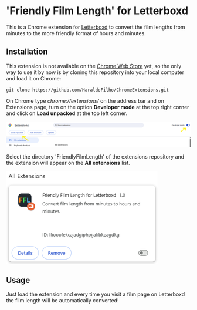 # 'Friendly Film Length' for Letterboxd

This is a Chrome extension for [Letterboxd](https://letterboxd.com/) to convert the film lengths from minutes to the more friendly format of hours and minutes.

## Installation

This extension is not available on the [Chrome Web Store](https://chromewebstore.google.com/) yet, so the only way to use it by now is by cloning this repository into your local computer and load it on Chrome:

```
git clone https://github.com/HaraldoFilho/ChromeExtensions.git
```

On Chrome type _chrome://extensions/_ on the address bar and on Extensions page, turn on the option **Developer mode** at the top right corner and click on **Load unpacked** at the top left corner.

![Loading extension](images/img_1.png)

Select the directory 'FriendlyFilmLength' of the extensions repository and the extension will appear on the **All extensions** list.

![Extension list](images/img_2.png)

## Usage

Just load the extension and every time you visit a film page on Letterboxd the film length will be automatically converted!
